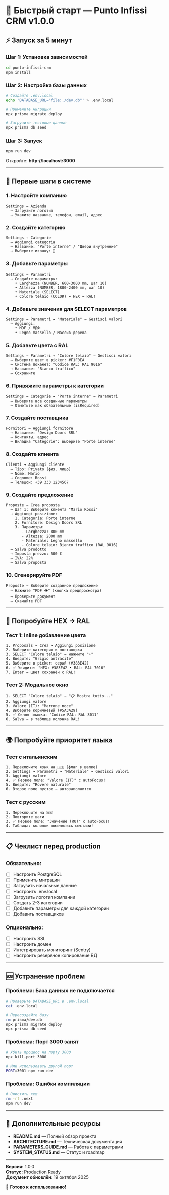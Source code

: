 # 🚀 Быстрый старт — Punto Infissi CRM v1.0.0

## ⚡ Запуск за 5 минут

### Шаг 1: Установка зависимостей

```bash
cd punto-infissi-crm
npm install
```

### Шаг 2: Настройка базы данных

```bash
# Создайте .env.local
echo 'DATABASE_URL="file:./dev.db"' > .env.local

# Примените миграции
npx prisma migrate deploy

# Загрузите тестовые данные
npx prisma db seed
```

### Шаг 3: Запуск

```bash
npm run dev
```

Откройте: **http://localhost:3000**

---

## 🎯 Первые шаги в системе

### 1. Настройте компанию

```
Settings → Azienda
  → Загрузите логотип
  → Укажите название, телефон, email, адрес
```

### 2. Создайте категорию

```
Settings → Categorie
  → Aggiungi categoria
  → Название: "Porte interne" / "Двери внутренние"
  → Выберите иконку: 🚪
```

### 3. Добавьте параметры

```
Settings → Parametri
  → Создайте параметры:
    • Larghezza (NUMBER, 600-3000 mm, шаг 10)
    • Altezza (NUMBER, 1800-2400 mm, шаг 10)
    • Materiale (SELECT)
    • Colore telaio (COLOR) ← HEX → RAL!
```

### 4. Добавьте значения для SELECT параметров

```
Settings → Parametri → "Materiale" → Gestisci valori
  → Aggiungi:
    • MDF / МДФ
    • Legno massello / Массив дерева
```

### 5. Добавьте цвета с RAL

```
Settings → Parametri → "Colore telaio" → Gestisci valori
  → Выберите цвет в picker: #F1F0EA
  → Система покажет: "Codice RAL: RAL 9016"
  → Название: "Bianco traffico"
  → Сохраните
```

### 6. Привяжите параметры к категории

```
Settings → Categorie → "Porte interne" → Parametri
  → Выберите все созданные параметры
  → Отметьте как обязательные (isRequired)
```

### 7. Создайте поставщика

```
Fornitori → Aggiungi fornitore
  → Название: "Design Doors SRL"
  → Контакты, адрес
  → Вкладка "Categorie": выберите "Porte interne"
```

### 8. Создайте клиента

```
Clienti → Aggiungi cliente
  → Tipo: Privato (физ. лицо)
  → Nome: Mario
  → Cognome: Rossi
  → Телефон: +39 333 1234567
```

### 9. Создайте предложение

```
Proposte → Crea proposta
  → Шаг 1: Выберите клиента "Mario Rossi"
  → Aggiungi posizione:
    1. Categoria: Porte interne
    2. Fornitore: Design Doors SRL
    3. Параметры:
       - Larghezza: 800 mm
       - Altezza: 2000 mm
       - Materiale: Legno massello
       - Colore telaio: Bianco traffico (RAL 9016)
  → Salva prodotto
  → Imposta prezzo: 500 €
  → IVA: 22%
  → Salva proposta
```

### 10. Сгенерируйте PDF

```
Proposte → Выберите созданное предложение
  → Нажмите "PDF 👁" (кнопка предпросмотра)
  → Проверьте документ
  → Скачайте PDF
```

---

## 🎨 Попробуйте HEX → RAL

### Тест 1: Inline добавление цвета

```
1. Proposals → Crea → Aggiungi posizione
2. Выберите категорию и поставщика
3. SELECT "Colore telaio" → нажмите "+"
4. Введите: "Grigio antracite"
5. Выберите в picker: серый (#383E42)
6. ✅ Увидите: "HEX: #383E42 • RAL: RAL 7016"
7. Enter → цвет сохранён с RAL!
```

### Тест 2: Модальное окно

```
1. SELECT "Colore telaio" → "📋 Mostra tutto..."
2. Aggiungi valore
3. Valore (IT): "Marrone noce"
4. Выберите коричневый (#5A3A29)
5. ✅ Синяя плашка: "Codice RAL: RAL 8011"
6. Salva → в таблице колонка RAL!
```

---

## 🌍 Попробуйте приоритет языка

### Тест с итальянским

```
1. Переключите язык на 🇮🇹 (флаг в шапке)
2. Settings → Parametri → "Materiale" → Gestisci valori
3. Aggiungi valore
4. ✅ Первое поле: "Valore (IT)" с autoFocus!
5. Введите: "Rovere naturale"
6. Второе поле пустое → автозаполнится
```

### Тест с русским

```
1. Переключите на 🇷🇺
2. Повторите шаги
3. ✅ Первое поле: "Значение (RU)" с autoFocus!
4. Таблица: колонки поменялись местами!
```

---

## 📋 Чеклист перед production

### Обязательно:

- [ ] Настроить PostgreSQL
- [ ] Применить миграции
- [ ] Загрузить начальные данные
- [ ] Настроить .env.local
- [ ] Загрузить логотип компании
- [ ] Создать 2-3 категории
- [ ] Добавить параметры для каждой категории
- [ ] Добавить поставщиков

### Опционально:

- [ ] Настроить SSL
- [ ] Настроить домен
- [ ] Интегрировать мониторинг (Sentry)
- [ ] Настроить резервное копирование БД

---

## 🆘 Устранение проблем

### Проблема: База данных не подключается

```bash
# Проверьте DATABASE_URL в .env.local
cat .env.local

# Пересоздайте базу
rm prisma/dev.db
npx prisma migrate deploy
npx prisma db seed
```

### Проблема: Порт 3000 занят

```bash
# Убить процесс на порту 3000
npx kill-port 3000

# Или использовать другой порт
PORT=3001 npm run dev
```

### Проблема: Ошибки компиляции

```bash
# Очистить кеш
rm -rf .next
npm run dev
```

---

## 📖 Дополнительные ресурсы

- **README.md** — Полный обзор проекта
- **ARCHITECTURE.md** — Техническая документация
- **PARAMETERS_GUIDE.md** — Работа с параметрами
- **SYSTEM_STATUS.md** — Статус и roadmap

---

**Версия:** 1.0.0  
**Статус:** Production Ready  
**Документ обновлён:** 19 октября 2025

🎉 **Готово к использованию!**
